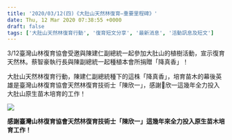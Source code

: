 ```yaml
---
title: '2020/03/12(四)《大肚山天然林復育—重要里程碑》'
date: Thu, 12 Mar 2020 07:38:55 +0000
draft: false
tags: ['大肚山天然林復育行動', '復育短文分享', '最新消息', '活動訊息及短文']
---
```


3/12臺灣山林復育協會受邀與陳建仁副總統一起參加大肚山的植樹活動，宣示復育天然林。蔡智豪執行長與陳副總統一起種植本會所捐贈「降真香」！

大肚山天然林復育行動，陳建仁副總統種下的這株「降真香」，培育苗木的幕後英雄是臺灣山林復育協會天然林復育技術士「陳欣一」，感謝🙏欣一這幾年全力投入大肚山原生苗木培育的工作！

![](https://www.reforestation.tw/wp-content/uploads/2020/03/timeline_20200312_213016.jpg)

**感謝臺灣山林復育協會天然林復育技術士「陳欣一」這幾年來全力投入原生苗木培育工作！**